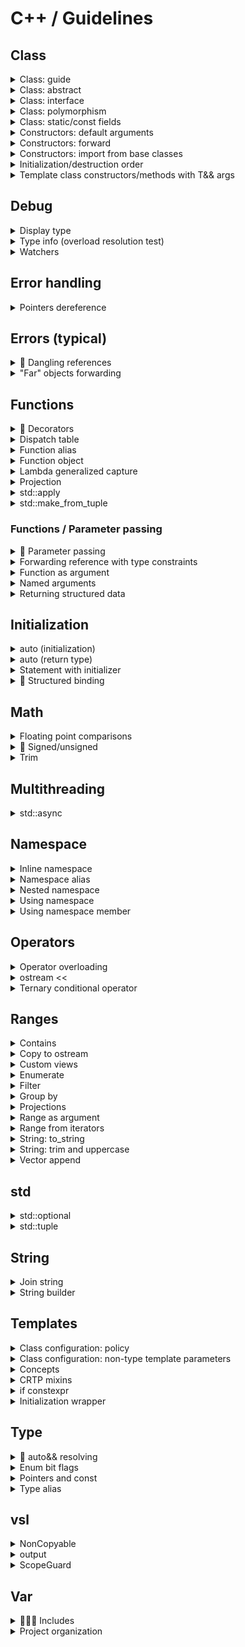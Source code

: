# C++ / Guidelines

## Class

<details>
<summary>Class: guide</summary>

#### Prototype

```cpp
class MyClass [final]
{
public:
    // Types and type aliases
    // Static constants

    // Factory functions

    // Constructors
    // Special member functions:
    //   - copy constructor
    //   - copy assignment operator
    //   - move constructor
    //   - move assignment operator
    //   - destructor

    // Functions
    // Data members

protected:
    // Types and type aliases
    // Static constants
    // Functions
    // Data members

private:
    // Types and type aliases
    // Static constants
    // Functions
    // Data members
};
```

#### Constructors

```cpp
    [explicit] MyClass() = default;
```

```cpp
    [explicit] MyClass() { }
```

#### Special member functions (rule of five/zero)

```cpp
    MyClass(const MyClass&) = default;
    MyClass& operator=(const MyClass&) = default;
    MyClass(MyClass&&) noexcept = default;
    MyClass& operator=(MyClass&&) noexcept = default;
    [virtual] ~MyClass() = default;
```

```cpp
    MyClass(const MyClass& other) { }
    MyClass& operator=(const MyClass& other) { return *this; }
    MyClass(MyClass&& other) noexcept { }
    MyClass& operator=(MyClass&& other) noexcept { return *this; }
    [virtual] ~MyClass() noexcept { }
```

```cpp
    MyClass(const MyClass&);
    MyClass& operator=(const MyClass&);
    MyClass(MyClass&&) noexcept;
    MyClass& operator=(MyClass&&) noexcept;
    [virtual] ~MyClass() noexcept;

[inline] MyClass::MyClass(const MyClass& other) { }
[inline] MyClass& MyClass::operator=(const MyClass& other) { return *this; }
[inline] MyClass::MyClass(MyClass&& other) noexcept { }
[inline] MyClass& MyClass::operator=(MyClass&& other) noexcept { return *this; }
[inline] MyClass::~MyClass() noexcept { }
```

⚠️ Make user-defined/default move operations `noexcept` ([C.66](https://isocpp.github.io/CppCoreGuidelines/CppCoreGuidelines#c66-make-move-operations-noexcept)) \
⚠️ Make user-defined destructors `noexcept` ([C.37](https://isocpp.github.io/CppCoreGuidelines/CppCoreGuidelines#c37-make-destructors-noexcept))

#### Member functions syntax

```cpp
[virtual] [static/inline] [constexpr] auto member_func() [const] [&/&&] [noexcept] [-> TYPE] [override/final]
```

#### Specifiers: virtual/override/final

```cpp
struct A
{
    virtual ~A() = default;
    virtual auto foo() -> void = 0;
};

struct B : A
{
    ~B() noexcept override;
    auto foo() -> void override;
};

struct C final : B
{
    ~C() noexcept final;
    auto foo() -> void final;
};
```

#### Class types

| Inheritance | Polymorphic<br>usage | Type | Class options |
|:---:|:---:|:---:|---|
|||| • `final` class<br>• rule of five/zero |
| ✔️ || Abstract | • destructor: `virtual ~MyClass() = 0;`<br>• destructor body: `inline MyClass::~MyClass() {}` |
| ✔️ || Concrete | • (optional) `final` class<br>• rule of five/zero |
| ✔️ | ✔️ | Interface | • destructor: `virtual ~MyClass() = default;` |
| ✔️ | ✔️ | Abstract | • destructor:<br>&nbsp;&nbsp;&nbsp;&nbsp;- base: `virtual ~MyClass() = 0;`<br>&nbsp;&nbsp;&nbsp;&nbsp;- derived (intermediate): `~MyClass() override = 0;`<br>• destructor body: `inline MyClass::~MyClass() {}` |
| ✔️ | ✔️ | Concrete<br>(base) | • destructor: `virtual`, user-defined/`default`<br>• rule of five (user-defined/`default`)<br>• risk of slicing ([C.67](https://isocpp.github.io/CppCoreGuidelines/CppCoreGuidelines#c67-a-polymorphic-class-should-suppress-public-copymove)) |
| ✔️ | ✔️ | Concrete<br>(derived) | • (optional) `final` class<br>• rule of five/zero (mark destructor as `override`/`final`) |

</details>

<details>
<summary>Class: abstract</summary>

#### Prototype

```cpp
class AbstractBase
{
public:
    virtual ~AbstractBase() = 0;

    virtual auto func() [const] [&/&&] [noexcept] -> TYPE = 0;  // pure virtual
    virtual auto func() [const] [&/&&] [noexcept] -> TYPE { }   // virtual
    auto func() [const] [&/&&] [noexcept] [-> TYPE] { }         // non virtual
};

inline AbstractBase::~AbstractBase() {}
```

```cpp
class Derived [final] : public AbstractBase
{
public:
    auto func() [const] [&/&&] [noexcept] -> TYPE override/final { }  // overriden virtual
    auto func() [const] [&/&&] [noexcept] [-> TYPE] { }               // non virtual
};
```

▶️[**Demo**](https://godbolt.org/z/jM6ddTdnf)

</details>

<details>
<summary>Class: interface</summary>

#### Prototype

```cpp
class ITest
{
public:
    virtual auto func() [const] [&/&&] [noexcept] -> TYPE = 0;
    virtual ~ITest() = default;
};
```

```cpp
class Test [final] : public ITest
{
public:
    auto func() [const] [&/&&] [noexcept] -> TYPE override/final { }  // overriden virtual
    auto func() [const] [&/&&] [noexcept] [-> TYPE] { }               // non virtual
};
```

▶️[**Demo**](https://godbolt.org/z/hEhsjsjn3)

</details>

<details>
<summary>Class: polymorphism</summary>

```cpp
class Base
{
public:
    virtual auto run() const -> void = 0;
    virtual ~Base() = default;
};

class Derived : public Base
{
public:
    auto run() const -> void override {...}
};

auto polymorphic_call(const Base& base) -> void {...}
auto polymorphic_call(const Base* base) -> void {...}
auto polymorphic_call(std::shared_ptr<Base> base) -> void {...}

auto ref_and_ptr() -> void
{
    auto derived = Derived{};
    Base& base_ref = derived;
    Base* base_ptr = &derived;
}

auto shared_ptr() -> void
{
    // create
    auto base_shared_ptr = std::shared_ptr<Base>{ std::make_shared<Derived>() };

    // cast
    auto base_shared_ptr = std::static_pointer_cast<Base>(derived_shared_ptr);

    // return
    auto return_base_shared_ptr = []() -> std::shared_ptr<Base> { return std::make_shared<Derived>(); };

    // call
    func(*base_shared_ptr);       // (const Base&)
    func(base_shared_ptr.get());  // (const Base*)
    func(base_shared_ptr);        // (std::shared_ptr<Base>)
}

auto unique_ptr() -> void
{
    // create
    auto base_unique_ptr = std::unique_ptr<Base>{ std::make_unique<Derived>() };

    // return
    auto return_base_unique_ptr = []() -> std::unique_ptr<Base> { return std::make_unique<Derived>(); };

    // call
    func(*base_unique_ptr);       // (const Base&)
    func(base_unique_ptr.get());  // (const Base*)
}

auto vector_of_unique_ptr() -> void
{
    auto v = std::vector<std::unique_ptr<Base>>{};
    v.push_back(std::make_unique<Derived>());
}
```

▶️[**Demo**](https://godbolt.org/z/zKv78hE71)

</details>

<details>
<summary>Class: static/const fields</summary>

#### Summary

```cpp
struct Summary
{
    // static mutable
    static inline ...

    // static const
    static inline const ...

    // non-static const
    const ...
};
```

#### Full

```cpp
struct Static
{
    // static mutable
    static inline std::string mutable_str{"static mutable str"};

    // static const
    static inline const int const_int = 11;
    static constexpr    int constexpr_int = 11 * 2;

    // static const (heap allocated)
    static inline const std::string const_str{"static const str"};
    /* DON'T
    static constexpr    std::string constexpr_str{"static constexpr str"}; */

    // static const (cstr for string constants)
    static inline const auto const_cstr = "static const cstr";
    static constexpr    auto constexpr_cstr = "static constexpr cstr";
};

struct NonStatic
{
    // non-static mutable
    std::string mutable_str{"non-static mutable str"};

    // non-static const
    const std::string const_str{"non-static const str"};
};
```

▶️[**Demo**](https://godbolt.org/z/7bKoo59Mv)

</details>

<details>
<summary>Constructors: default arguments</summary>

```cpp
#include <string>

class Employee
{
public:
    Employee(const std::string& name, int id = default_id) :
        name_{name},
        id_{id}
    {}

private:
    static constexpr int default_id = 0;

    std::string name_;
    int id_ = default_id;
};
```

</details>

<details>
<summary>Constructors: forward</summary>

▶️[**Run**](https://godbolt.org/z/PT33TvsbP)

```cpp
#include <iostream>
#include <utility>

class Base
{
public:
    Base()
    {
        std::cout << "Ctor: default" << std::endl;
    }

    Base(int)
    {
        std::cout << "Ctor: (int)" << std::endl;
    }

    Base(int, int)
    {
        std::cout << "Ctor: (int, int)" << std::endl;
    }
};

class Derived: public Base
{
public:
    template<typename... Args>
    Derived(Args&&... args) : Base(std::forward<Args>(args)...)
    {
        std::cout << "Additional initialization" << std::endl;
    }
};

auto main() -> int
{
    Derived{};

    std::cout << std::endl;

    Derived{1};

    std::cout << std::endl;

    Derived{1, 2};
}
```

</details>

<details>
<summary>Constructors: import from base classes</summary>

```cpp
struct A
{
    explicit A(int x) {}
};

class B: public A
{
    using A::A;
};
```

```cpp
#include <vector>

template<typename T>
class my_vector : public std::vector<T>
{
public:
    using std::vector<T>::std::vector;  // Takes all vector's constructors
};
```

</details>

<details>
<summary>Initialization/destruction order</summary>

▶️[**Demo** (Constructors/destructors)](https://godbolt.org/z/v7KeTh3xY) \
▶️[**Demo** (Members)](https://godbolt.org/z/3er9ehrYc)

</details>

<details>
<summary>Template class constructors/methods with T&& args</summary>

▶️[**Run**](https://godbolt.org/z/WWjjnoYMc) [[debug.h](vsl/debug.h)]

```cpp
#include <iostream>
#include <utility>

#include <https://raw.githubusercontent.com/vitasok797/dev-notes/refs/heads/main/languages/cpp/vsl/debug.h>

using std::cout, std::endl;

using Watcher = vsl::debug::CtorWatcher;

template<typename T>
struct Test1
{
    Test1(const T& x) : x_{x}
    {
        cout << "Test1 [const T&]" << endl;
    }

    // Catches only rvalues
    // T&& is rvalue ref of type T (not a forwarding ref)
    // So we need additional TestClass1(const T&) constructor
    // Note: both std::move and std::forward are acceptable
    Test1(T&& x) : x_{std::forward<T>(x)}
    {
        cout << "Test1 [T&&]";
        cout << (std::is_rvalue_reference_v<decltype(x)> ? " rvalue_ref" : "");
        cout << endl;
    }

    T x_;
};

template<typename T>
struct Test2
{
    Test2(T x) : x_{std::move(x)}
    {
        cout << "Test2 [T]" << endl;
    }

    T x_;
};

template<typename T>
struct Test3
{
    Test3(auto&& x) : x_{std::forward<decltype(x)>(x)}
    {
        cout << "Test3 [T&&]";
        cout << (std::is_rvalue_reference_v<decltype(x)> ? " rvalue_ref" : "");
        cout << endl;
    }

    T x_;
};

auto lf() -> void { cout << endl; }

auto test1() -> void
{
    auto w = Watcher{};
    Test1{w};
    lf();

    Test1{Watcher{}};
    lf();
}

auto test2() -> void
{
    auto w = Watcher{};
    Test2{w};
    lf();

    Test2{Watcher{}};
    lf();
}

auto test3() -> void
{
    auto w = Watcher{};
    Test3<Watcher>{w};
    lf();

    Test3<Watcher>{Watcher{}};
    lf();
}

auto main() -> int
{
    test1();
    test2();
    test3();
}
```

</details>

## Debug

<details>
<summary>Display type</summary>

[(StackOverflow) Using 'auto' type deduction - how to find out what type the compiler deduced?](https://stackoverflow.com/questions/38820579/using-auto-type-deduction-how-to-find-out-what-type-the-compiler-deduced)

```cpp
struct {} _ =
```

```cpp
template<typename...> class TD;

TD<T> _;
TD<decltype(x)> _;
```

</details>

<details>
<summary>Type info (overload resolution test)</summary>

▶️[**Demo** (overload resolution test)](https://godbolt.org/z/hqqeqW7qo) [[debug.h](vsl/debug.h)]

</details>

<details>
<summary>Watchers</summary>

▶️[**Demo**](https://godbolt.org/z/EqEfYKoYn) [[debug.h](vsl/debug.h)]

</details>

## Error handling

<details>
<summary>Pointers dereference</summary>

#### Check and deref

```cpp
// classic check
if (shared_ptr)
{
    // use *shared_ptr
    // pass_by_const_ref(*shared_ptr)
    // pass_by_ref(*shared_ptr)
}
```

```cpp
#include <vsl/error.h>

vsl::check_ptr(shared_ptr);

// use *shared_ptr
// pass_by_const_ref(*shared_ptr)
// pass_by_ref(*shared_ptr)
```

```cpp
#include <vsl/error.h>

auto[&] value = vsl::checked_deref_ptr(shared_ptr);

// use value
// pass_by_const_ref(value)
// pass_by_ref(value)
```

```cpp
#include <vsl/error.h>

class SomeClass
{
public:
    SomeClass(std::unique_ptr<std::string> uptr) :
        uptr_{std::move(uptr)}
    {}

    auto get_value() const & -> std::string&
    {
        return vsl::checked_deref_ptr(uptr_);
    }

    auto get_value() const && = delete;

private:
   std::unique_ptr<std::string> uptr_;
};
```

#### Check and get raw pointer

```cpp
#include <vsl/error.h>

auto non_optional_raw_ptr = vsl::checked_get_ptr(shared_ptr);

// pass_by_const_raw_ptr(non_optional_raw_ptr)
```

▶️[**Demo**](https://godbolt.org/z/c4f6WaTYY) [[error.h](vsl/error.h)]

</details>

## Errors (typical)

<details>
<summary>🚧 Dangling references</summary>

#### Range-based for

```cpp
for (const auto& el : get_struct().items()) {...}  // undefined behavior if:
                                                   //   - get_struct() returns by value
                                                   //   - items() returns by ref
```

How to avoid the *range-based for* [issue](https://pvs-studio.com/en/blog/posts/cpp/1149/#ID313A10ACA8):
* Never use any expression after a colon (:) in the loop header. Use only variables or its fields
* In C++20, use the range-based for syntax with the initializer: for (auto cont = expr; auto x : cont)
* Use std::ranges::for_each
* ❓ Never forget to do the rvalue overload for any const methods

```cpp
for (const auto& s = get_struct(); const auto& el : s.items()) { func(el); }  // OK
```

```cpp
ranges::for_each(get_struct().items(), func);  // OK
```

#### Structured binding

🚧

#### Complex demo

▶️[**Demo**](https://godbolt.org/z/xdf1x5rnx)

</details>

<details>
<summary>"Far" objects forwarding</summary>

```cpp
#include <vsl/util.h>

template<typename T>
auto func(T&& range) -> void
{
    for (auto& el : range)
    {
        vec.push_back(vsl::forward_like<T>(el));
    }
}
```

```cpp
#include <vsl/util.h>

template<typename T>
auto func(T&& tuple) -> void
{
    auto& [el, _] = tuple;
    vec.push_back(vsl::forward_like<T>(el));
}
```

```cpp
#include <vsl/util.h>

template<typename T>
auto func(T&& cont) -> void
{
    vec.push_back(vsl::forward_like<T>(cont.at(0)));
}
```

```cpp
#include <vsl/util.h>

template<typename T>
auto func(T&& some_struct) -> void
{
    vec.push_back(FWD(some_struct).member);
}

template<typename T>
auto func(T&& some_struct) -> void
{
    auto& [member, _] = some_struct;
    vec.push_back(vsl::forward_like<T>(member));
}
```

▶️[**Demo**](https://godbolt.org/z/EqYW8n4qe) [[util.h](vsl/util.h)]

</details>

## Functions

<details>
<summary>🚧 Decorators</summary>

[C++ Python-like Decorators](https://github.com/TheMaverickProgrammer/C-Python-like-Decorators) \
[C++ Python-like Class Member Decorators](https://github.com/TheMaverickProgrammer/C-Python-Like-Class-Member-Decorators) \
[(reddit) Python function decorators in modern C++ (without magic macros)](https://www.reddit.com/r/cpp/comments/cm2g4l/python_function_decorators_in_modern_c_without/)

▶️[**Demo**](https://godbolt.org/z/rhP79dnsr) [[util.h](vsl/util.h)]

</details>

<details>
<summary>Dispatch table</summary>

▶️[**Run**](https://godbolt.org/z/1eaK9Kaj1)

```cpp
#include <functional>
#include <iostream>
#include <map>

auto add(double a, double b) -> double
{
    return a + b;
}

struct Sub
{
    auto operator()(double a, double b) const -> double
    {
        return a - b;
    }
};

auto mult_three(double a, double b, double c) -> double
{
    return a * b * c;
}

auto main() -> int
{
    using namespace std::placeholders;

    auto disp_table = std::map<const char, std::function<double(double, double)>>
    {
        {'+', add},
        {'-', Sub{}},
        {'*', std::bind(mult_three, 1.0, _1, _2)},
        {'/', [](double a, double b) { return a / b; }}
    };

    std::cout << "3.5 + 4.5 = " << disp_table['+'](3.5, 4.5) << std::endl;
    std::cout << "3.5 - 4.5 = " << disp_table['-'](3.5, 4.5) << std::endl;
    std::cout << "3.5 * 4.5 = " << disp_table['*'](3.5, 4.5) << std::endl;
    std::cout << "3.5 / 4.5 = " << disp_table['/'](3.5, 4.5) << std::endl;
}
```

</details>

<details>
<summary>Function alias</summary>

▶️[**Run**](https://godbolt.org/z/GrWjhYj48)

```cpp
#include <iostream>

namespace other_lib
{
auto target_func() -> void { std::cout << "target_func" << std::endl; }
}

namespace my_lib
{
inline constexpr auto func = other_lib::target_func;
using other_lib::target_func;
}

auto main() -> int
{
    my_lib::func();
    my_lib::target_func();
}
```

</details>

<details>
<summary>Function object</summary>

▶️[**Run**](https://godbolt.org/z/Wzeesaq73)

```cpp
#include <iostream>

struct Compare
{
    constexpr auto operator()(const auto& a, const auto& b) const -> bool
    {
        return a == b;
    }
};

struct PrintValue
{
    auto operator()(int val) const -> void { std::cout << "int: " << val << std::endl; }
    auto operator()(double val) const -> void { std::cout << "double: " << val << std::endl; }
};

inline constexpr auto compare = Compare{};

auto main() -> int
{
    std::cout << compare(1, 2) << std::endl;
    std::cout << compare(2, 2) << std::endl;
    std::cout << compare(3, 2) << std::endl;

    std::cout << std::endl;

    auto printer = PrintValue{};
    printer(1);
    printer(1.0);
}
```

</details>

<details>
<summary>Lambda generalized capture</summary>

[(StackOverflow) What is a generalized lambda capture and why was it created?](https://stackoverflow.com/questions/41519450/what-is-a-generalized-lambda-capture-and-why-was-it-created/41520537#41520537)

```cpp
auto p_nums = std::make_unique<std::vector<int>>(nums);
auto lam = [p_nums=std::move(p_nums)]() { /* use p_nums */ };
```

```cpp
auto lam = [i=0](const std::string &s) mutable
{
    return std::to_string(i++) + ":" + s;
};

std::cout << lam("aaa") << std::endl;  // 0:aaa
std::cout << lam("bbb") << std::endl;  // 1:bbb
std::cout << lam("ccc") << std::endl;  // 2:ccc
```

</details>

<details>
<summary>Projection</summary>

▶️[**Run**](https://godbolt.org/z/K3Pj67Ybf)

```cpp
#include <functional>
#include <iostream>
#include <vector>

struct Rect
{
    std::string name;
    double a = 0.0;
    double b = 0.0;

    auto area() const -> double { return a * b; }
};

template<typename R, typename P = std::identity>
auto print_range_with_proj(const R& range, P proj = {}) -> void
{
    std::cout << "---------------" << std::endl;
    for (const auto& x : range)
    {
        std::cout << std::invoke(proj, x) << std::endl;
    }
};

auto main() -> int
{
    auto v1 = std::vector<Rect>
    {
        {"bbb", 1.0, 2.0},
        {"aaa", 11.0, 220.0},
        {"ccc", 12.0, 22.0}
    };

    print_range_with_proj(v1, &Rect::name);
    print_range_with_proj(v1, &Rect::area);
    print_range_with_proj(v1, [](const Rect& rect) { return rect.a + rect.b; });

    auto v2 = std::vector<std::string>
    {
        "xxx",
        "yyyyy",
        "z"
    };

    print_range_with_proj(v2);
    print_range_with_proj(v2, &std::string::length);
}
```

</details>

<details>
<summary>std::apply</summary>

▶️[**Run**](https://godbolt.org/z/3Gs98nrhG)

```cpp
#include <iostream>
#include <tuple>

auto sum(int a, int b, int c) -> int
{
    return a + b + c;
}

auto main() -> int
{
    auto numbers = std::tuple{1, 2, 3};
    std::cout << "apply res: " << std::apply(sum, numbers) << std::endl;
}
```

</details>

<details>
<summary>std::make_from_tuple</summary>

▶️[**Run**](https://godbolt.org/z/5PcK5hev7)

```cpp
#include <iostream>
#include <tuple>

struct Foo
{
    Foo(int first, float second, int third)
    {
        std::cout << "make_from_tuple ctor: ";
        std::cout << first << ", " << second << ", " << third << std::endl;
    }
};

auto main() -> int
{
    auto ctor_args = std::tuple{10, 20.2, 30};
    std::make_from_tuple<Foo>(ctor_args);
}
```

</details>

### Functions / Parameter passing

<details>
<summary>🚧 Parameter passing</summary>

#### Parameters

* [Prefer simple and conventional ways of passing information](https://isocpp.github.io/CppCoreGuidelines/CppCoreGuidelines#f15-prefer-simple-and-conventional-ways-of-passing-information)
* [Language / Types / Passing parameters](cpp-language.md#types--passing-parameters)

| Function intent | Value type | Rvalue<br>only | Parameter type | Comment |
|---|---|:---:|:---:|---|
| Read | `CheapToCopyType` || `CheapToCopyType` ||
| Read | `HeavyType` || `const HeavyType&` | See possible optimizations for retaining a rvalue "copy" ([demo](https://godbolt.org/z/r8q6ffoGr))<sup>✱</sup> |
| Read+Write<br>Write | `AnyType` || `AnyType&` | ["Write" only case\] Prefer return values over out parameters ([F.20](https://isocpp.github.io/CppCoreGuidelines/CppCoreGuidelines#f20-for-out-output-values-prefer-return-values-to-output-parameters)) |
| ***<ins>Optional:</ins>*** |||||
| Read | `CheapToCopyType` || `std::optional<CheapToCopyType>` ||
| Read | `HeavyType` || `const HeavyType*` | No ownership transfer |
| Read+Write<br>Write | `AnyType` || `AnyType*` | No ownership transfer |
| ***<ins>Move only types:</ins>*** |||||
| Steal | `MoveOnlyType` | ✔️ | `MoveOnlyType` | See tiny optimization for xvalues<sup>✱✱</sup> |
| ***<ins>Smart pointers:</ins>*** |||||
| Steal<br>(take ownership) | `std::unique_ptr` | ✔️ | `std::unique_ptr<>` ||
| Share ownership | `std::shared_ptr` || `std::shared_ptr<>` ||
| May share ownership | `std::shared_ptr` || `const std::shared_ptr<>&` | May copy `std::shared_ptr` or create `std::weak_ptr` |
| Reassign pointer | `std::unique_ptr` || `std::unique_ptr<>&` ||
| Reassign pointer | `std::shared_ptr` || `std::shared_ptr<>&` ||
| ***<ins>Optimizations:</ins>*** |||||
| <sup>✱</sup>Read <sub>retain "copy"</sub> | `HeavyType` || `const HeavyType&`<br>`HeavyType&&` | Then `std::move` `HeavyType&&` |
| <sup>✱</sup>Read <sub>retain "copy"</sub> | `HeavyType` || `T&&` | • Then `std::forward`<br>• Some type constraints can be added (see [concepts](https://en.cppreference.com/w/cpp/concepts#Core_language_concepts)) |
| <sup>✱</sup>Read <sub>retain "copy"</sub> | `HeavyType` || `HeavyType` | • Then `std::move`<br>• See [by-value-then-move idiom](cpp-language.md#types--passing-parameters-by-value-by-value-then-move-idiom)<br>• Assumed to be used only for constructors |
| <sup>✱✱</sup>Steal | `MoveOnlyType` | ✔️ | `MoveOnlyType&&` | • Then `std::move`<br>• Removes 1 of 2 move operations for xvalues |

Cheap-to-copy types (≤ 2×sizeof(void\*)):
* Fundamental types (integral, floating-point, bool, etc.)
* Iterators
* View/span types (std::string_view, std::span)
* Small callable objects (functors, lambdas)

From the caller's point of view, the value can be `std::move`-ed if the parameter type is:
* `HeavyType`
* `HeavyType&&`
* `T&&`

#### Returning

🚧

</details>

<details>
<summary>Forwarding reference with type constraints</summary>

```cpp
#include <concepts>

template<std::convertible_to<double> T>
auto func(T&& x) -> void {}

template<std::convertible_to<std::string> T>
auto func(T&& x) -> void {}
```

```cpp
#include <vsl/concepts.h>

template<typename T>
requires vsl::same_type_as<T, std::string>
auto func(T&& x) -> void {}
```

▶️[**Demo**](https://godbolt.org/z/WW4Y1fYPv) [[concepts.h](vsl/concepts.h), [debug.h](vsl/debug.h)]

</details>

<details>
<summary>Function as argument</summary>

```cpp
//=============================================================================
// Run func
//-----------------------------------------------------------------------------
// template<typename F>
// const F&  f: NO (doesn't accept mutable lambdas/functors)
//       F&  f: NO (doesn't accept rvalues)
//       F&& f: NO (confusing if there is no forwarding)
//       F   f: YES
//=============================================================================
// Store func
//-----------------------------------------------------------------------------
// template<typename F>
// const F&  f: NO
//       F&  f: NO
//       F&& f: YES (pass by forwarding ref, then store by std::forward)
//       F   f: YES (pass by value, then store by std::move)
//=============================================================================
```

```cpp
#include <functional>

auto test(std::function<int(int, int)> f) -> void
{
    int res = f(1, 2);
}
```

```cpp
#include <vsl/concepts.h>

template<typename F>
requires vsl::callable_r<int, F, int, int>
auto test(F f) -> void
{
    int res = f(1, 2);
}
```

▶️[**Demo**](https://godbolt.org/z/Pn3c674d3) [[concepts.h](vsl/concepts.h)]

</details>

<details>
<summary>Named arguments</summary>

#### Using strong_type library

Libs: [strong_type](https://github.com/rollbear/strong_type)

▶️[**Run**](https://godbolt.org/z/cae8zT3jT)

```cpp
#include <iostream>
#include <string>

#include <strong_type/strong_type.hpp>

using FirstName = strong::type<std::string, struct FirstName_tag>;
using LastName = strong::type<std::string, struct LastName_tag>;

auto func(const FirstName& first_name, const LastName& last_name) -> void
{
    std::cout << "First name: " << value_of(first_name) << std::endl;
    std::cout << "Last name: " << value_of(last_name) << std::endl;
}

auto main() -> int
{
    func(FirstName{"John"}, LastName{"Doe"});
}
```

#### Using struct

▶️[**Run**](https://godbolt.org/z/acEG3EPqn)

```cpp
#include <iostream>
#include <string>

struct FirstName { std::string value; };
struct LastName { std::string value; };

auto func(const FirstName& first_name, const LastName& last_name) -> void
{
    std::cout << "First name: " << first_name.value << std::endl;
    std::cout << "Last name: " << last_name.value << std::endl;
}

auto main() -> int
{
    func(FirstName{"John"}, LastName{"Doe"});
    func({"John"}, {"Doe"});  // allows
}
```

#### Using designated initializers

▶️[**Run**](https://godbolt.org/z/ej5Y8nc85)

```cpp
#include <iostream>
#include <string>

struct Name
{
    std::string first_name;
    std::string last_name;
};

auto func(const Name& name) -> void
{
    std::cout << "First name: " << name.first_name << std::endl;
    std::cout << "Last name: " << name.last_name << std::endl;
}

auto main() -> int
{
    func({.first_name = "John", .last_name = "Doe"});
    func({"John", "Doe"});  // allows
}
```

</details>

<details>
<summary>Returning structured data</summary>

```cpp
struct Data { int i; double d; };

auto get_data() -> Data
{
    return {42, 0.1};
    return Data{42, 0.1};
}
```

```cpp
auto get_data()
{
    struct Data { int i; double d; };
    return Data{42, 0.2};
}
```

```cpp
auto get_data() -> std::tuple<int, double>
{
    return {42, 0.3};
}
```

▶️[**Demo**](https://godbolt.org/z/j8dGva4bT)

</details>

## Initialization

<details>
<summary>auto (initialization)</summary>

#### Syntax

```cpp
[static/inline] [const/constexpr] auto[&/&&/*] x = expr;
[static/inline] [const/constexpr] auto[&/&&/*] x = TYPE{expr};
```

```cpp
         auto  x = expr;  // removes cv/ref
decltype(auto) x = expr;  // preserves cv/ref

// "auto" constness removing exceptions
auto& ref =  const_int;  // const int&
auto* ptr = &const_int;  // const int*
auto  ptr = &const_int;  // const int*
```

| Value category | auto&& | decltype(auto) |
|---|---|---|
| lvalue | T& | T |
| lvalue& | T& | T& |
| xvalue | T&& | T&& |
| prvalue | T&& | T |

▶️[**Demo**](https://godbolt.org/z/bcWW1oee7)

#### Examples

```cpp
auto i = int64_t{123};
auto v = std::vector<int>{};
auto get_size = [](const auto& x) { return x.size(); };
```

#### Dynamic memory allocation

```cpp
auto w = new Widget{};
auto w = std::make_unique<Widget>();
```

#### Polymorphic smart pointers

```cpp
auto base_shared_ptr = std::shared_ptr<Base>{ std::make_shared<Derived>() };
auto base_unique_ptr = std::unique_ptr<Base>{ std::make_unique<Derived>() };
```

#### Strings

```cpp
using namespace std::literals;

// const char* x = "hello";
auto x = "hello";

// std::string x = "hello";
auto x = std::string{"hello"};
auto x = "hello"s;

// std::string_view x = "hello";
auto x = std::string_view{"hello"};
auto x = "hello"sv;
```

#### Loop counter

```cpp
#include <vsl/util.h>

for (auto i = size_t{0}; i < v.size(); ++i)
for (auto i = vsl::Index{0}; i < vsl::signed_size(v); ++i)

for (auto i = vsl::signed_size(v)-1; i >= 0; --i)
```

#### Range-based for loops element type

```cpp
for (      auto  x : cont)  // when you want to modify copies of the elements
for (      auto& x : cont)  // when you want to modify the original elements
for (const auto& x : cont)  // otherwise (when you just need to view the original elements)
```

#### Signed/unsigned cast with helpers

```cpp
#include <vsl/util.h>

auto x = vsl::as_signed(integer_expr);
auto x = vsl::as_unsigned(integer_expr);
```

#### Initialization by function return value

```cpp
Gadget get_gadget();

Widget w = get_gadget();  // BAD: implicit conversion Gadget to Widget (creates a temporary)
auto w = get_gadget();  // GOOD: no implicit conversion
auto w = Widget{ get_gadget() };  // GOOD: implicit conversion with intent
```

#### `std::initializer_list` issue

```cpp
auto i = 3;    // int
auto i(3);     // int
auto i{3};     // C++11: std::initializer_list<int>
               // C++14: int (only for single item in list)
auto i = {3};  // C++11: std::initializer_list<int>
               // C++14: std::initializer_list<int>
```

</details>

<details>
<summary>auto (return type)</summary>

#### Trailing return type

```cpp
[static/inline] [constexpr] auto non_member_func() [noexcept] [-> TYPE]
```

```cpp
[virtual] [static/inline] [constexpr] auto member_func() [const] [&/&&] [noexcept] [-> TYPE] [override/final]
```

#### Trailing return type (type deduction)

```cpp
-> [const] auto[&/&&/*]
-> decltype(auto) // preserves cv/ref
```

| Value category | auto&& | decltype(auto) |
|---|---|---|
| lvalue | T& | T |
| lvalue& | T& | T& |
| xvalue | T&& | T&& |
| prvalue | T&& | T |

```cpp
auto func() -> auto
auto func()  // trailing auto can be omitted
```

#### Examples

```cpp
// Simplification
Person::PersonType Person::get_person_type()
auto               Person::get_person_type() -> PersonType
```

</details>

<details>
<summary>Statement with initializer</summary>

#### `if`

[(Article) C++17 If statement with initializer](https://skebanga.github.io/if-with-initializer/)

```cpp
if (init; condition) {...}
```

```cpp
if (auto a = getval(); a < 10) {...}
```

```cpp
switch (auto ch = getnext(); ch)
{
    // case statements
}
```

```cpp
if (auto [it_elem, success] = mymap.insert(std::pair('a', 100)); success) {...}
```

#### Range-based `for`

```cpp
for (init; decl : expr)
```

```cpp
for (auto i = size_t{}; const auto& x : container)
{
    std::cout << i++ << ": " << x << std::endl;
}
```

```cpp
for (const auto& s = get_struct(); const auto& el : s.items()) {...}
```

</details>

<details>
<summary>🚧 Structured binding</summary>

[(Reference) Structured binding](https://en.cppreference.com/w/cpp/language/structured_binding)

#### Syntax

```cpp
auto [a, b, c] =
const auto [a, b, c] =

auto& [a, b, c] =
const auto& [a, b, c] =
```

```cpp
auto [_, b, c] =
```

#### Unpacking a tuple

```cpp
#include <tuple>

auto tuple = std::tuple{1, 'a', 2.3};

auto [a, b, c] = tuple;
```

#### Unpacking a struct

```cpp
struct Foo
{
    int i;
    char c;
    double d;
};

auto f = Foo{1, 'a', 2.3};

auto [i, c, d] = f;
```

#### Unpacking a map

```cpp
#include <map>

for (const auto& [k, v] : mymap) {...}
```

</details>

## Math

<details>
<summary>Floating point comparisons</summary>

[(LearnCpp) Relational operators and floating point comparisons](https://www.learncpp.com/cpp-tutorial/relational-operators-and-floating-point-comparisons/)

▶️[**Demo**](https://godbolt.org/z/6ccfGq9YP) [[math.h](vsl/math.h)]

</details>

<details>
<summary>🚧 Signed/unsigned</summary>

#### Loop counter

```cpp
#include <vsl/util.h>

for (auto i = size_t{0}; i < v.size(); ++i)
for (auto i = vsl::Index{0}; i < vsl::signed_size(v); ++i)

for (auto i = vsl::signed_size(v)-1; i >= 0; --i)
```

#### Demos

▶️[**Demo** (arithmetic)](https://godbolt.org/z/eThdxbf3M) [[util.h](vsl/util.h)] \
▶️[**Demo** (compare)](https://godbolt.org/z/ohTGxsqhf) [[util.h](vsl/util.h)] \
▶️[**Demo** (index)](https://godbolt.org/z/7Kn67v4Gx) [[util.h](vsl/util.h)] \
▶️[**Demo** (accumulate)](https://godbolt.org/z/EMnqPEsa9) [[util.h](vsl/util.h)]

#### `-Wsign-compare` compiler option

* Enabling:
  * GCC: `-Wsign-compare`, `-Wall`, `-Wextra` ([doc](https://gcc.gnu.org/onlinedocs/gcc/Warning-Options.html))
  * Clang: `-Wsign-compare`, `-Wextra` ([doc](https://clang.llvm.org/docs/DiagnosticsReference.html))
  * MSVC: `/W3`, `/W4` ([C4018](https://learn.microsoft.com/en-us/cpp/error-messages/compiler-warnings/compiler-warning-level-3-c4018)) ([doc](https://learn.microsoft.com/en-us/cpp/build/reference/compiler-option-warning-level))
* Cons: false positive for code like `for (auto i = vsl::Index{0}; i < sizeof(buf); i++)`
* Solution:
  * Disable compiler option:
    * GCC/Clang: `-Wno-sign-compare`
    * MSVC: `/wd4018`
  * Enable a similar option in the static analyzer
  * Static analyzer configuration: do not flag on a mixed signed/unsigned comparison where one of the arguments is `sizeof` or a call to container `.size()` and the other is `ptrdiff_t` ([ES.100](https://isocpp.github.io/CppCoreGuidelines/CppCoreGuidelines#es100-dont-mix-signed-and-unsigned-arithmetic))

#### `-Wtype-limits` compiler option

* Enabling:
  * GCC: `-Wtype-limits`, `-Wextra` ([doc](https://gcc.gnu.org/onlinedocs/gcc/Warning-Options.html))
  * Clang: `-Wtype-limits` ([doc](https://clang.llvm.org/docs/DiagnosticsReference.html))
  * MSVC: `/W4`+`/w44296` ([C4296](https://learn.microsoft.com/en-us/cpp/error-messages/compiler-warnings/compiler-warning-level-4-c4296)) ([doc](https://learn.microsoft.com/en-us/cpp/build/reference/compiler-option-warning-level))

</details>

<details>
<summary>Trim</summary>

#### Using vsl::ftrim

▶️[**Run**](https://godbolt.org/z/455WfGvfz) [[math.h](vsl/math.h)]

```cpp
#include <iostream>

#include <https://raw.githubusercontent.com/vitasok797/dev-notes/refs/heads/main/languages/cpp/vsl/math.h>

using std::cout, std::endl;

using vsl::ftrim;

auto main() -> int
{
    cout << ftrim(-1.0, {0, 2.0}) << endl;  // 0
    cout << ftrim( 1.0, {0, 2.0}) << endl;  // 1.0
    cout << ftrim( 3.0, {0, 2.0}) << endl;  // 2.0

    cout << endl;

    cout << ftrim( 100.0, {0, INF}) << endl;  // 100.0
    cout << ftrim(-100.0, {0, INF}) << endl;  // 0

    cout << endl;

    cout << ftrim( 100.0, {-INF, 0}) << endl;  // 0
    cout << ftrim(-100.0, {-INF, 0}) << endl;  // -100.0

    cout << endl;

    cout << ftrim(5.0, {1.0, 1.0}) << endl;  // 1.0

    // cout << ftrim(5.0, {1.0, -1.0}) << endl;  // throws logic_error
}
```

#### Using std::clamp

▶️[**Run**](https://godbolt.org/z/sfnYaeE7d)

```cpp
#include <algorithm>
#include <iostream>

auto main() -> int
{
    std::cout << std::clamp(5, 10, 20) << std::endl;  // 10
    std::cout << std::clamp(15, 10, 20) << std::endl;  // 15
    std::cout << std::clamp(25, 10, 20) << std::endl;  // 20
}
```

</details>

## Multithreading

<details>
<summary>std::async</summary>

▶️[**Demo**](https://godbolt.org/z/YhjhEW8nM) [[async.h](vsl/async.h), [debug.h](vsl/debug.h)]

</details>

## Namespace

<details>
<summary>Inline namespace</summary>

```cpp
#include <iostream>

inline namespace V1
{
    auto doSomething() -> void
    {
        std::cout << "V1\n";
    }
}

namespace V2
{
    auto doSomething() -> void
    {
        std::cout << "V2\n";
    }
}

auto main() -> int
{
    V1::doSomething();
    V2::doSomething();

    // calls V1
    doSomething();

    return 0;
}
```

</details>

<details>
<summary>Namespace alias</summary>

```cpp
namespace fbz = foo::bar::baz;
```

</details>

<details>
<summary>Nested namespace</summary>

```cpp
namespace A::B::C
{
   // ...
}
```

</details>

<details>
<summary>Using namespace</summary>

[(Reference) Using namespace](https://en.cppreference.com/w/cpp/language/namespace#Using-directives)

```cpp
namespace A {...}

namespace B
{
    using namespace A;
}
```

</details>

<details>
<summary>Using namespace member</summary>

```cpp
using std::cout;
using std::endl;
```

```cpp
using std::cout, std::endl;
```

</details>

## Operators

<details>
<summary>Operator overloading</summary>

[(Reference) Operator overloading](https://en.cppreference.com/w/cpp/language/operators)

* Use member function:
  * Unary operators
  * Operators that cannot be non-member (`=`, `()`, `[]`, `->`)
  * Binary operator that modifies its left operand (`+=`, `–=`, `/=`, `*=`, etc.)
* Use non-member function (or friend):
  * Binary operator that modifies its left operand, but you can’t add members to the class definition of the left operand (`<<`, etc.)
  * All other binary operators

</details>

<details>
<summary>ostream <<</summary>

```cpp
inline auto operator<<(std::ostream& os, const Person& person) -> std::ostream&
{
    return os << person.surname << " " << person.firstname << " was born in " << person.year;
}
```

```cpp
class PrivatePerson
{
public:
    friend auto operator<<(std::ostream& os, const PrivatePerson& person) -> std::ostream&;
};

inline auto operator<<(std::ostream& os, const PrivatePerson& person) -> std::ostream&
{
    return os << person.alias_ << " was born in " << person.year_;
}
```

```cpp
class PrivatePerson
{
public:
    friend auto operator<<(std::ostream& os, const PrivatePerson& person) -> std::ostream&
    {
        return os << person.alias_ << " was born in " << person.year_;
    }
};
```

▶️[**Demo**](https://godbolt.org/z/fxPqf4GKW)

</details>

<details>
<summary>Ternary conditional operator</summary>

```cpp
condition ? true_expression : false_expression
```

</details>

## Ranges

<details>
<summary>Contains</summary>

```cpp
auto v = std::vector<int>{1, 2, 3};

std::cout << std::boolalpha;

std::cout << ranges::contains(v, 2) << std::endl;
std::cout << ranges::contains(v, 999) << std::endl;
```

</details>

<details>
<summary>Copy to ostream</summary>

▶️[**Run**](https://godbolt.org/z/ExKd483K5)

```cpp
#include <iostream>
#include <vector>
#include <range/v3/all.hpp>

auto main() -> int
{
    auto v = std::vector<int>{1, 2, 3};

    // 1
    std::cout << ranges::views::all(v) << std::endl;

    // 2
    ranges::copy(v, ranges::ostream_iterator<int>{std::cout, "\n"});

    // 3
    using T = ranges::range_value_t<decltype(v)>;
    ranges::copy(v, ranges::ostream_iterator<T>{std::cout, "\n"});
}
```

</details>

<details>
<summary>Custom views</summary>

▶️[**Run**](https://godbolt.org/z/xWhbK719d)

```cpp
#include <format>
#include <iostream>
#include <vector>
#include <range/v3/all.hpp>

struct Person
{
    std::string firstname;
    std::string surname;
    int year;

    auto to_str() const -> std::string
    {
        return std::format("{} {} was born in {}", surname, firstname, year);
    };
};

auto people_to_str_view()
{
    auto in_quotes = [](const std::string& s) { return std::format("\"{}\"", s); };
    return ranges::views::transform(&Person::to_str) | ranges::views::transform(in_quotes);
}

auto people_to_str_with_tag_view(auto proj)
{
    auto to_str_with_tag = [proj=std::move(proj)](const Person& person) mutable
    {
        auto tag = std::invoke(proj, person);
        return std::format("[{}] {}", tag, person.to_str());
    };
    return ranges::views::transform(to_str_with_tag);
}

auto main() -> int
{
    auto people = std::vector<Person>
    {
        {"Jared", "Kushner", 1981},
        {"Donald", "Trump", 1946},
        {"Melania", "Trump", 1970},
        {"Ivana", "Trump", 1949},
    };

    for (const auto& x : people | people_to_str_view())
        std::cout << x << std::endl;

    std::cout << std::endl;

    for (const auto& x : people | people_to_str_with_tag_view(&Person::surname))
        std::cout << x << std::endl;

    std::cout << std::endl;

    for (const auto& x : people | people_to_str_with_tag_view(&Person::year))
        std::cout << x << std::endl;

    std::cout << std::endl;

    auto proj = [i=1](const Person& person) mutable { return person.year + i++ * 10000000; };
    for (const auto& x : people | people_to_str_with_tag_view(proj))
        std::cout << x << std::endl;
}
```

</details>

<details>
<summary>Enumerate</summary>

```cpp
auto v = std::vector<std::string>{"A", "B", "C"};

for (const auto& [index, value] : ranges::views::enumerate(v))
{
    std::cout << index << ": " << value << std::endl;
}
```

</details>

<details>
<summary>Filter</summary>

```cpp
auto v = std::vector<int>{1, 2, 3, 4, 5, 6};

auto is_even = [](int i) { return i % 2 == 0; };

auto even_numbers = v | ranges::views::filter(is_even);
auto odd_numbers = v | ranges::views::remove_if(is_even);
```

</details>

<details>
<summary>Group by</summary>

▶️[**Run**](https://godbolt.org/z/xb6K58EhT)

```cpp
#include <iostream>
#include <vector>
#include <range/v3/all.hpp>

struct Person
{
    std::string firstname;
    std::string surname;
    int year;
};

auto operator<<(std::ostream& os, const Person& person) -> std::ostream&
{
    os << person.surname << ", " << person.firstname << " was born in " << person.year;
    return os;
}

auto main() -> int
{
    auto people = std::vector<Person>
    {
        {"Melania", "Trump", 1970},
        {"Jared", "Kushner", 1981},
        {"Donald", "Trump", 1946},
        {"Ivana", "Trump", 1949},
    };

    ranges::sort(people, {}, &Person::surname);

    auto surname_is_equal = [](const auto& p1, const auto& p2) { return p1.surname == p2.surname; };
    auto groups = people | ranges::views::chunk_by(surname_is_equal);

    for (const auto& group : groups)
    {
        std::cout << "-------" << std::endl;
        ranges::copy(group, ranges::ostream_iterator<Person>(std::cout, "\n"));
    }
}
```

</details>

<details>
<summary>Projections</summary>

▶️[**Run**](https://godbolt.org/z/Wz66dqMGM)

```cpp
#include <iostream>
#include <vector>
#include <range/v3/all.hpp>

struct S
{
    std::string name;
    double a = 0.0;
    double b = 0.0;

    auto area() const -> double { return a * b; }
};

auto demo1() -> void
{
    std::cout << "--- demo 1 ----------------------------------" << std::endl << std::endl;

    auto v = std::vector<S>
    {
        {"bbb", 1.0, 2.0},
        {"aaa", 11.0, 220.0},
        {"ccc", 12.0, 22.0}
    };

    auto print_s_names = [](const auto& rng)
    {
        ranges::for_each(rng, [](const auto& x) { std::cout << x.name << std::endl; });
        std::cout << std::endl;
    };

    // projection: member
    ranges::sort(v, {}, &S::name);
    print_s_names(v);

    // projection: member function
    ranges::sort(v, {}, &S::area);
    print_s_names(v);

    // projection: lambda
    ranges::sort(v, {}, [](const auto& s) { return s.a; });
    print_s_names(v);
}

auto demo2() -> void
{
    std::cout << "--- demo 2 ----------------------------------" << std::endl << std::endl;

    auto v = std::vector<std::string>
    {
        "aaa",
        "bbbbb",
        "c"
    };

    // ranges::max/min -> if the range is empty, the behavior is undefined
    auto max_len = ranges::max(v, {}, &std::string::length).length();
    auto min_len = ranges::min(v, {}, &std::string::length).length();
    auto min_len_alt = ranges::max(v, ranges::greater{}, &std::string::length).length();

    std::cout << "max len: " << max_len << std::endl;
    std::cout << "min len: " << min_len << std::endl;
    std::cout << "min len alt: " << min_len_alt << std::endl;
}

auto main() -> int
{
    demo1();
    demo2();
}
```

</details>

<details>
<summary>Range as argument</summary>

```cpp
auto func([const] auto[&/&&/*] rng) -> void {}
```

```cpp
// Using concepts

template<typename R>
requires ranges::range<R>
auto func([const] R[&/&&/*] rng) -> void {}

template<ranges::range R>
auto func([const] R[&/&&/*] rng) -> void {}

auto func([const] ranges::range        auto[&/&&/*] rng) -> void {}
auto func([const] ranges::output_range auto[&/&&/*] rng) -> void {}
```

▶️[**Demo**](https://godbolt.org/z/6z913s66d)

</details>

<details>
<summary>Range from iterators</summary>

```cpp
auto v = std::vector<int>{1, 2, 3, 4, 5};

auto from = ranges::find(v, 3);
auto rng = ranges::subrange(from, v.end());
```

</details>

<details>
<summary>String: to_string</summary>

```cpp
auto v = std::vector<int>{1, 2, 3};

auto rng = v | ranges::views::transform([](int i) { return std::to_string(i); });
```

</details>

<details>
<summary>String: trim and uppercase</summary>

```cpp
#include <iomanip>
#include <iostream>
#include <range/v3/all.hpp>

auto main() -> int
{
    const auto text = std::string{"    Hello World "};

    auto res = text | ranges::views::reverse
                    | ranges::views::drop_while(::isspace)
                    | ranges::views::reverse
                    | ranges::views::drop_while(::isspace)
                    | ranges::views::transform(::toupper)
                    | ranges::to<std::string>();

    std::cout << std::quoted(text) << std::endl;
    std::cout << std::quoted(res) << std::endl;
}
```

</details>

<details>
<summary>Vector append</summary>

```cpp
auto v1 = std::vector<int>{1, 2, 3};
auto v2 = std::vector<int>{4, -5, 6};

v1 |= ranges::actions::push_back(v2);
v1 |= ranges::actions::push_back(v2 | ranges::views::remove_if([](int i) { return i < 0; }));
```

</details>

## std

<details>
<summary>std::optional</summary>

#### Creating

```cpp
// inplace
auto opt = std::make_optional<Type>(1, 2);

// move
auto opt = std::optional<Type>{std::move(type_inst)};
auto opt = std::optional<Type>{Type{1, 2}};

// copy
auto opt = std::optional<Type>{type_inst};
```

#### Returning

```cpp
auto return_opt() -> std::optional<Type>
{
    if (!success) return std::nullopt;
    if (!success) return {};

    // inplace (single-arg + non-explicit ctor only)
    return 1;

    // inplace
    return std::make_optional<Type>(1, 2);

    // move
    return std::move(type_inst);
    return Type{1, 2};
}
```

#### Passing as argument

```cpp
auto func(std::optional<int> arg) -> void
{
    if (arg)
    {
        // use: *arg
        // use: arg.value()
    }
}

func({});
func(std::nullopt);
func(7);
```

```cpp
#include <vsl/util.h>

auto func_nocopy(vsl::optional_ref<const std::string> arg) -> void
{
    if (arg)
    {
        auto& value = arg->get();
    }
}

const auto s = std::string{"hello"};
func_nocopy({});
func_nocopy(std::nullopt);
func_nocopy(s);
```

#### Getting value

```cpp
// opt.value() or *opt
const auto& value = opt.value();             // const ref
      auto& value = opt.value();             // ref
      auto  value = opt.value();             // copy
      auto  value = std::move(opt).value();  // move

// opt.value_or()
auto value = opt.value_or(...);             // copy
auto value = std::move(opt).value_or(...);  // move
```

#### Usage

```cpp
auto opt = return_opt();

// use: opt.value_or(...)

if (opt)
if (opt.has_value())
{
    // use: *opt
    // use: opt.value()
}
```

```cpp
if (auto opt = return_opt(); opt.has_value())
{
    // use: *opt
    // use: opt.value()
}
```

```cpp
// no nesting on positive path

auto opt = return_opt();
if (!opt) return;

auto& value = *opt;

// use: value
```

▶️[**Demo** (initialization)](https://godbolt.org/z/jzY5cafqh) [[debug.h](vsl/debug.h)] \
▶️[**Demo** (usage)](https://godbolt.org/z/d148qf3vj) [[util.h](vsl/util.h)]

</details>

<details>
<summary>std::tuple</summary>

#### Creating

```cpp
// inplace Type creation (single-arg ctor only)
auto t = std::tuple<int, Type>{0, 1};

// move
auto t = std::tuple<int, Type>{0, std::move(t)};
auto t = std::tuple<int, Type>{0, Type{1, 2}};
```

#### Returning

```cpp
// inplace Type creation (single-arg + non-explicit ctor only)
auto return_tuple() -> std::tuple<int, Type> { return {0, 1}; }

// inplace Type creation (single-arg ctor only)
auto return_tuple() -> std::tuple<int, Type> { return std::tuple<int, Type>{0, 1}; }

// move
auto return_tuple() -> std::tuple<int, Type> { return {0, std::move(t)}; }
auto return_tuple() -> std::tuple<int, Type> { return {0, Type{1, 2}}; }
```

▶️[**Demo** (initialization)](https://godbolt.org/z/xnvvT9ac5) [[debug.h](vsl/debug.h)]

[(StackOverflow) Why do I not get guaranteed copy elision with std::tuple?](https://stackoverflow.com/questions/63560015/why-do-i-not-get-guaranteed-copy-elision-with-stdtuple/63560206#63560206)

</details>

## String

<details>
<summary>Join string</summary>

Libs: [fmt](https://github.com/fmtlib/fmt)

▶️[**Run**](https://godbolt.org/z/T59E8f48n)

```cpp
#include <string>
#include <vector>

#include <fmt/format.h>
#include <fmt/ranges.h>

auto main() -> int
{
    auto v = std::vector{1, 2, 3, 4, 5};

    auto res = fmt::format("{}", fmt::join(v, ", "));

    fmt::print("[{}]", res);
}
```

</details>

<details>
<summary>String builder</summary>

▶️[**Run**](https://godbolt.org/z/GG4YrYd8G)

```cpp
#include <iostream>
#include <sstream>

auto build_string_1() -> void
{
    auto ss = std::ostringstream{};

    ss << "Hello";
    ss << " from";
    ss << " string builder 1";

    std::string res1 = ss.str();
    std::string res2 = std::move(ss).str();

    std::cout << res1 << std::endl;
    std::cout << res2 << std::endl;
}

auto build_string_2() -> void
{
    auto res = std::string{};

    res.reserve(100);  // optional

    res += "Hello";
    res += " from";
    res += " string builder 2";

    std::cout << res << std::endl;
}

auto main() -> int
{
    build_string_1();
    build_string_2();
}
```

</details>

## Templates

<details>
<summary>Class configuration: policy</summary>

[(Modernes C++) Policy](https://www.modernescpp.com/index.php/policy-and-traits/)

▶️[**Run**](https://godbolt.org/z/rhsTfbbP6)

```cpp
#include <iostream>

template<typename Policy>
class ConfigurableClass
{
public:
    ConfigurableClass()
    {
        // option 1: pass *this (more flexible, requires "friend Policy")
        // option 2: pass/return options or struct
        Policy{}.configure(*this);
    }

    auto test() const -> void
    {
        std::cout << option_ << std::endl;
    }

private:
    auto callback() const -> void
    {
        std::cout << "callback" << std::endl;
    }

    friend Policy;

    int option_ = 0;
};

struct PolicyA
{
    auto configure(ConfigurableClass<PolicyA>& self) const -> void
    {
        self.callback();
        self.option_ = 42;
    }
};

struct PolicyB
{
    auto configure(ConfigurableClass<PolicyB>& self) const -> void
    {
        self.option_ = 333;
    }
};

using ClassA = ConfigurableClass<PolicyA>;
using ClassB = ConfigurableClass<PolicyB>;

auto main() -> int
{
    ClassA{}.test();

    std::cout << std::endl;

    ClassB{}.test();
}
```

</details>

<details>
<summary>Class configuration: non-type template parameters</summary>

▶️[**Run**](https://godbolt.org/z/s7x6MxEb9)

```cpp
#include <iostream>

template<bool opt_enabled = false, int opt_value = 0>
class ConfigurableClass1
{
public:
    auto test() const -> void
    {
        if constexpr (opt_enabled)
            std::cout << "ON ";
        else
            std::cout << "OFF ";
        std::cout << opt_value << std::endl;
    }
};

struct Options
{
    bool opt_enabled = false;
    int opt_value = 0;
};

template<Options options = {}>
class ConfigurableClass2
{
public:
    auto test() const -> void
    {
        if (options.opt_enabled)
            std::cout << "ON ";
        else
            std::cout << "OFF ";
        std::cout << options.opt_value << std::endl;
    }
};

using Class1A = ConfigurableClass1<true, 42>;
using Class1B = ConfigurableClass1<false>;
using Class1C = ConfigurableClass1<>;

using Class2A = ConfigurableClass2<{.opt_enabled = true, .opt_value = 42}>;
using Class2B = ConfigurableClass2<{false, -1}>;
using Class2C = ConfigurableClass2<>;

auto main() -> int
{
    Class1A{}.test();
    Class1B{}.test();
    Class1C{}.test();

    std::cout << std::endl;

    Class2A{}.test();
    Class2B{}.test();
    Class2C{}.test();
}
```

</details>

<details>
<summary>Concepts</summary>

#### Syntax

```cpp
template<typename T>
requires std::floating_point<T>
auto func([const] T[&/&&/*] x) -> void {}

template<std::floating_point T>
auto func([const] T[&/&&/*] x) -> void {}

auto func([const] std::floating_point auto[&/&&/*] x) -> void {}
```

#### Examples

```cpp
#include <concepts>

template<typename T>
auto is_equal(T a, T b)
{
    return a == b;
}

template<typename T>
requires std::floating_point<T>
auto is_equal(T a, T b)
{
    return std::abs(a - b) < static_cast<T>(0.000001);
}
```

▶️[**Demo**](https://godbolt.org/z/9P6oo5Tfo)

</details>

<details>
<summary>CRTP mixins</summary>

▶️[**Run**](https://godbolt.org/z/b8rMhh7Kv) [[util.h](vsl/util.h)]

```cpp
#include <iostream>

#include <https://raw.githubusercontent.com/vitasok797/dev-notes/refs/heads/main/languages/cpp/vsl/util.h>

// ----------------------------------------------------------------------------------------------

template<typename Underlying>
class PrintSize
{
public:
    auto print_size() const -> void
    {
        auto& und = vsl::this_to<Underlying>(this);
        std::cout << "Size: " << und.size() << std::endl;
    }
};

template<typename Underlying>
class DoubleSize
{
public:
    auto double_size() -> void
    {
        auto& und = vsl::this_to<Underlying>(this);
        und.set_size(und.size()*2);
        std::cout << "Size doubled" << std::endl;
    }
};

template<typename Underlying>
class SizeOperations : public PrintSize<Underlying>, public DoubleSize<Underlying> {};

// ----------------------------------------------------------------------------------------------

class Class1 :
    public PrintSize<Class1>,
    public DoubleSize<Class1>
{
public:
    auto size() const -> int { return size_; }
    auto set_size(int size) -> void { size_ *= 2; }
private:
    int size_ = 7;
};

auto test1() -> void
{
    auto x = Class1{};
    x.print_size();
    x.double_size();
    x.print_size();
    std::cout << std::endl;
}

// ----------------------------------------------------------------------------------------------

template<template<typename> typename... Skills>
class BaseClass2 : public Skills<BaseClass2<Skills...>>...
{
public:
    auto size() const -> int { return size_; }
    auto set_size(int size) -> void { size_ *= 2; }
private:
    int size_ = 42;
};

using Class2 = BaseClass2<PrintSize, DoubleSize>;
using Class3 = BaseClass2<SizeOperations>;

auto test2() -> void
{
    auto x = Class2{};
    x.print_size();
    x.double_size();
    x.print_size();
    std::cout << std::endl;
}

auto test3() -> void
{
    auto x = Class2{};
    x.print_size();
    x.double_size();
    x.print_size();
    std::cout << std::endl;
}

// ----------------------------------------------------------------------------------------------

auto main() -> int
{
    test1();
    test2();
    test3();
}
```

</details>

<details>
<summary>if constexpr</summary>

```cpp
template<typename T>
constexpr auto precision = T(0.000001);

template<typename T>
auto is_equal(T a, T b) -> bool
{
    if constexpr (std::is_floating_point_v<T>)
    {
        return std::abs(a - b) < precision<T>;
    }
    else
    {
        return a == b;
    }
}
```

```cpp
template<typename T>
auto read_and_fill(T& container, int size) -> void
{
    if constexpr (requires { container.reserve(size); })
    {
        container.reserve(size);
    }
    // fill
}
```

</details>

<details>
<summary>Initialization wrapper</summary>

▶️[**Run**](https://godbolt.org/z/hscdfc1sc)

```cpp
#include <iostream>
#include <utility>

class Base
{
public:
    virtual auto init_after_construction() -> void = 0;
    virtual ~Base() = default;
};

class Main: public Base
{
public:
    Main()
    {
        std::cout << "Ctor: default" << std::endl;
    }

    Main(int)
    {
        std::cout << "Ctor: (int)" << std::endl;
    }

    Main(int, int)
    {
        std::cout << "Ctor: (int, int)" << std::endl;
    }

    auto init_after_construction() -> void override
    {
        std::cout << "Initialized" << std::endl;
    }
};

template<typename T>
class Initializer: public T
{
public:
    template<typename... Args>
    Initializer(Args&&... args) : T(std::forward<Args>(args)...)
    {
        this->init_after_construction();
    }
};

auto main() -> int
{
    Initializer<Main>{};

    std::cout << std::endl;

    Initializer<Main>{1};

    std::cout << std::endl;

    Initializer<Main>{1, 2};
}
```

</details>

## Type

<details>
<summary>🚧 auto&& resolving</summary>

▶️[**Run**](https://godbolt.org/z/vznsdzoTc)

```cpp
#include <map>
#include <tuple>
#include <vector>

auto test_scalar() -> void
{
    auto x = 0;
    auto&& x1 = x;
    // int& x1

    auto&& x2 = 0;
    // int&& x2
}

auto test_tuple_binding_by_uref() -> void
{
    auto tuple = std::tuple{1, 2.0};
    auto&& [x1, y1] = tuple;
    // int& x1, double& y1

    auto&& [x2, y2] = std::tuple{1, 2.0};
    // int& x2, double& y2 (lvalue refs to original temporary tuple)
}

auto test_tuple_binding_by_copy() -> void
{
    auto tuple = std::tuple{1, 2.0};
    auto [x1, y1] = tuple;
    // int& x1, double& y1 (lvalue refs to tuple copy)

    auto [x2, y2] = std::tuple{1, 2.0};
    // int& x2, double& y2 (lvalue refs to original temporary tuple)
}

auto test_vector_el() -> void
{
    auto&& v = std::vector{1, 2, 3};
    // std::vector<int>&& v

    auto&& x = v[0];
    // !!!
    // int& x
}

auto test_vector_proxy_el() -> void
{
    auto&& v = std::vector<bool>{true, false, true};
    // std::vector<bool>&& v

    auto&& x = v[0];
    // bool&& x (rvalue ref to temporary proxy object)
}

auto test_iteration_vector() -> void
{
    auto v = std::vector{1, 2, 3};
    for (auto&& el : v) {}
    // int& el

    for (auto&& el : std::vector{1, 2, 3}) {}
    // !!!
    // int& el
    // ---------------------------------------------------------------------------
    // for(; !operator==(__begin1, __end1); __begin1.operator++())
    //   int & el = __begin1.operator*();

    for (auto&& el : std::vector<bool>{true, false, true}) {}
    // bool&& el (rvalue ref to temporary proxy object)
}

auto test_iteration_binding_map() -> void
{
    auto m = std::map<int, double>{{1, 10.0}, {2, 20.0}};
    for (auto&& [k, v] : m) {}
    // const int& k, double& v

    for (auto&& [k, v] : std::map<int, double>{{1, 10.0}, {2, 20.0}}) {}
    // !!!
    // const int& k, double& v
}

auto test_struct_binding_by_uref() -> void
{
    struct S { int x; double y; };

    auto s = S{1, 2.0};
    auto&& [x1, y1] = s;
    // int& x1, double& y1

    auto&& [x2, y2] = S{1, 2.0};
    // int& x2, double& y2 (lvalue refs to original temporary struct)
}

auto test_struct_binding_by_copy() -> void
{
    struct S { int x; double y; };

    auto s = S{1, 2.0};
    auto [x1, y1] = s;
    // int& x1, double& y1 (lvalue refs to struct copy)

    auto [x2, y2] = S{1, 2.0};
    // int& x2, double& y2 (lvalue refs to original temporary struct)
}

auto main() -> int
{
    test_scalar();
    test_tuple_binding_by_uref();
    test_tuple_binding_by_copy();
    test_vector_el();
    test_vector_proxy_el();
    test_iteration_vector();
    test_iteration_binding_map();
    test_struct_binding_by_uref();
    test_struct_binding_by_copy();
}
```

</details>

<details>
<summary>Enum bit flags</summary>

Libs: [magic_enum](https://github.com/Neargye/magic_enum)

▶️[**Run**](https://godbolt.org/z/zecvsK9Mf)

```cpp
#include <cstdint>

#include <magic_enum/magic_enum_containers.hpp>

// ----------------------------------------------------------------------------------------------

enum class Option : uint64_t
{
    opt1 = uint64_t{1} << 0,
    opt2 = uint64_t{1} << 1,
    opt3 = uint64_t{1} << 2,
    opt4 = uint64_t{1} << 3,
};
using OptionFlags = magic_enum::containers::bitset<Option>;
inline constexpr auto no_options = OptionFlags{};

enum class OtherOption : uint32_t
{
    opt1 = 1 << 0,
    opt2 = 1 << 1,
    opt3 = 1 << 2,
    opt4 = 1 << 3,
};
using OtherOptionFlags = magic_enum::containers::bitset<OtherOption>;

// ----------------------------------------------------------------------------------------------

#include <cassert>
#include <format>
#include <iostream>

using std::cout, std::endl;

auto print_options(OptionFlags opt) -> void
{
    auto opt1_set = opt.test(Option::opt1);
    auto opt2_set = opt.test(Option::opt2);
    auto opt3_set = opt[Option::opt3];
    auto opt4_set = opt[Option::opt4];

    auto all = opt.all();
    auto any = opt.any();
    auto none = opt.none();
    assert(none == !any);

    auto total_flags_count = opt.size();
    auto set_flags_count = opt.count();

    auto as_str = opt.to_string();
    auto as_str_bin = opt.to_string({}, '0', '1');
    auto as_raw = opt.to_ullong({});

    cout << (opt1_set ? "+" : "o");
    cout << (opt2_set ? "+" : "o");
    cout << (opt3_set ? "+" : "o");
    cout << (opt4_set ? "+" : "o");
    cout << std::format("  {:19}", as_str);
    cout << std::format("  ({}/{})", set_flags_count, total_flags_count);
    cout << std::format(" ({})", as_str_bin);
    cout << std::format(" (raw:{:02})", as_raw);
    cout << (none ? " (NONE)" : "");
    cout << (all ? " (ALL)" : "");
    cout << endl;
}

auto main() -> int
{
    auto opt = OptionFlags{};

    // create: from raw
    auto raw = 7;
    opt = OptionFlags{{}, static_cast<unsigned long long>(raw)};
    print_options(opt);

    // create: from enum list
    opt = OptionFlags{Option::opt1, Option::opt2};
    print_options(opt);

    // create: from enum
    opt = OptionFlags{Option::opt1};
    print_options(opt);

    // create: empty
    opt = OptionFlags{};
    print_options(opt);

    // set
    opt.set(Option::opt1);
    opt |= OptionFlags{Option::opt2, Option::opt3};
    print_options(opt);

    // toggle
    opt[Option::opt4] = !opt[Option::opt4];
    print_options(opt);
    opt[Option::opt4] = !opt[Option::opt4];
    print_options(opt);

    // reset
    opt.set(Option::opt3, false);
    opt.reset(Option::opt2);
    print_options(opt);

    // inverse
    opt.flip();
    print_options(opt);

    // clear
    opt.reset();
    print_options(opt);

    // set all
    opt.set();
    print_options(opt);

    // == != operators
    auto opt_lhs = OptionFlags{Option::opt1, Option::opt2};
    auto opt_rhs_same = OptionFlags{Option::opt1, Option::opt2};
    auto opt_rhs_not_same = OptionFlags{Option::opt1, Option::opt3};
    assert(opt_lhs == opt_rhs_same);
    assert(opt_lhs != opt_rhs_not_same);

    // | operator
    auto opt13 = OptionFlags{Option::opt1, Option::opt3};
    auto opt2 = OptionFlags{Option::opt2};
    auto opt123 = OptionFlags{Option::opt1, Option::opt2, Option::opt3};
    assert(opt123 == (opt13 | opt2));

    // function args
    cout << endl;
    auto func = [](int a, OptionFlags opt = OptionFlags{}, int b = 0)
    {
        cout << "func: [" << opt << "]" << endl;
    };
    func(1);
    func(1, OptionFlags{Option::opt1, Option::opt2});
    func(1, {Option::opt3, Option::opt4});
    func(1, OptionFlags{}, 2);
    func(1, no_options, 2);

    //-----------------
    // errors
    //-----------------

    // auto other_opt = OtherOptionFlags{OtherOption::opt1, OtherOption::opt2};
    // other_opt.set(Option::opt3);

    // auto other_opt = OtherOptionFlags{OtherOption::opt1, OtherOption::opt2};
    // print_options(other_opt);
}
```

</details>

<details>
<summary>Pointers and const</summary>

| Declaration syntax      | Description                | Reassign? | Modify target? |
|-------------------------|----------------------------|:---------:|:--------------:|
| **`const Type*`**       | **pointer-to**-const       | ✔️ ||
| `Type const*`           | **pointer-to**-const       | ✔️ ||
| **`Type* const`**       | const **pointer**          || ✔️ |
| **`const Type* const`** | const **pointer-to**-const |||
| `Type const* const`     | const **pointer-to**-const |||

</details>

<details>
<summary>Type alias</summary>

[(Reference) Type alias](https://en.cppreference.com/w/cpp/language/type_alias)

#### Simple

```cpp
using UserId = int;
using UserAccounts = std::map<UserId, std::vector<Account>>;
```

#### Template

```cpp
template<typename T>
using UserAccounts = std::map<UserId, std::vector<T>>;
```

#### Nested

```cpp
struct Shape
{
    using VertexList = std::vector<Point>;
    VertexList vertexes;
};

auto MakeShape() -> Shape
{
    return Shape{ Shape::VertexList{{1,0}, {0,1}, {0,0}, {1,1}} };
}
```

#### Function pointer

```cpp
// Equivalent to: typedef void (*func)(int, int);
using func = void (*) (int, int);
```

</details>

## vsl

<details>
<summary>NonCopyable</summary>

▶️[**Demo**](https://godbolt.org/z/ah944x4ba) [[non_copyable.h](vsl/non_copyable.h)]

</details>

<details>
<summary>output</summary>

▶️[**Demo**](https://godbolt.org/z/8E4KEe315) [[output.h](vsl/output.h)]

</details>

<details>
<summary>ScopeGuard</summary>

▶️[**Run**](https://godbolt.org/z/v7Yrh4j1n) [[scope_guard.h](vsl/scope_guard.h)]

```cpp
#include <iostream>

#include <https://raw.githubusercontent.com/vitasok797/dev-notes/refs/heads/main/languages/cpp/vsl/scope_guard.h>

using std::cout, std::endl;

using vsl::ScopeGuard;

struct Resource
{
    Resource() { cout << "resource created" << endl; }
    auto use() -> void { cout << "resource using" << endl; }
    auto close() -> void { cout << "resource closed" << endl; }
};

auto main() -> int
{
    {
        cout << "--- scope in 1 ---" << endl;

        auto guard1 = ScopeGuard{[]() { cout << "guard1" << endl; }};

        auto lam2 = []() { cout << "guard2" << endl; };
        auto guard2 = ScopeGuard{lam2};

        auto guard3 = ScopeGuard{[]() { cout << "guard3" << endl; }};
        guard3.dismiss();

        cout << "--- scope out 1 ---" << endl;
    }

    cout << endl;

    {
        cout << "--- scope in 2 ---" << endl;

        auto resource = Resource{};
        auto scope_guard = ScopeGuard{[&]() { resource.close(); }};

        // ...
        resource.use();
        // ...

        cout << "--- scope out 2 ---" << endl;
    }

    cout << endl;

    {
        cout << "--- scope in 3 ---" << endl;

        VSL_SCOPE_GUARD{ cout << "additional SCOPE_GUARD" << endl; };

        auto resource = Resource{};
        VSL_SCOPE_GUARD{ resource.close(); };

        // ...
        resource.use();
        // ...

        cout << "--- scope out 3 ---" << endl;
    }
}
```

</details>

## Var

<details>
<summary>🚧🚧🚧 Includes</summary>

#### Order of includes

🚧

#### Form of includes

🚧

</details>

<details>
<summary>Project organization</summary>

```
<project_name>
├── <project_name>/
│   ├── detail/
│   │   └── *.h
│   ├── *.h
│   ├── *.cpp
│   └── *.test.cpp
├── build/
├── cmake/
│   └── *.cmake
├── doc/
├── examples/
├── external/
├── test/
│   ├── subdir/
│   │   └── *.cpp
│   └── *.cpp
├── tools/
├── CMakeLists.txt
├── CMakePresets.json
├── CMakeUserPresets.json
├── vcpkg.json
└── scripts
```

</details>
